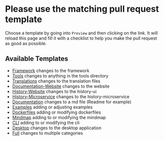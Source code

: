 # Please use the matching pull request template

Choose a template by going into `Preview` and then clicking on the link.
It will reload this page and fill it with a checklist to help you make
the pull request as good as possible.

## Available Templates

- [Framework][Framework] changes to the framework
- [Tools][Tools] changes to anything in the tools directory
- [Translations][Translations] changes to the translation files
- [Documentation-Website][DW] changes to the website
- [History-Website][HW] changes to the history-ui
- [History-Microservice][HM] changes to the history-microservice
- [Documentation][Documentation] changes to a md file (Readme for example)
- [Examples][Examples] adding or adjusting examples
- [Dockerfiles][DF] adding or modifying dockerfiles
- [Mindmap][MM] adding to or modifying the mindmap
- [CLI][CLI] adding to or modifying the cli
- [Desktop][Desktop] changes to the desktop application
- [Full][Full] changes to multiple categories

[Full]: ?quick_pull=1&template=full.md
[Documentation]: ?quick_pull=1&template=documentation.md
[HM]: ?quick_pull=1&template=history-microservice.md
[HW]: ?quick_pull=1&template=history-website.md
[DW]: ?quick_pull=1&template=documentation-website.md
[Translations]: ?quick_pull=1&template=translation.md
[Tools]: ?quick_pull=1&template=tools.md
[Framework]: ?quick_pull=1&template=framework.md
[Examples]: ?quick_pull=1&template=examples.md
[DF]: ?quick_pull=1&template=dockerfiles.md
[MM]: ?quick_pull=1&template=mindmap.md
[CLI]: ?quick_pull=1&template=cli.md
[Desktop]: ?quick_pull=1&template=desktop.md

